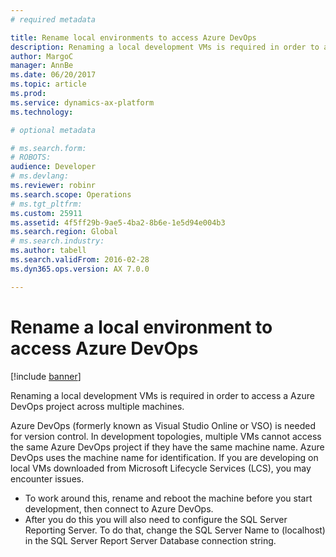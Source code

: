 ```yaml
---
# required metadata

title: Rename local environments to access Azure DevOps
description: Renaming a local development VMs is required in order to access a Azure DevOps project across multiple machines.
author: MargoC
manager: AnnBe
ms.date: 06/20/2017
ms.topic: article
ms.prod: 
ms.service: dynamics-ax-platform
ms.technology: 

# optional metadata

# ms.search.form: 
# ROBOTS: 
audience: Developer
# ms.devlang: 
ms.reviewer: robinr
ms.search.scope: Operations
# ms.tgt_pltfrm: 
ms.custom: 25911
ms.assetid: 4f5ff29b-9ae5-4ba2-8b6e-1e5d94e004b3
ms.search.region: Global
# ms.search.industry: 
ms.author: tabell
ms.search.validFrom: 2016-02-28
ms.dyn365.ops.version: AX 7.0.0

---
```


# Rename a local environment to access Azure DevOps

[!include [banner](../includes/banner.md)]

Renaming a local development VMs is required in order to access a Azure DevOps project across multiple machines.

Azure DevOps (formerly known as Visual Studio Online or VSO) is needed for version control. In development topologies, multiple VMs cannot access the same Azure DevOps project if they have the same machine name. Azure DevOps uses the machine name for identification. If you are developing on local VMs downloaded from Microsoft Lifecycle Services (LCS), you may encounter issues.

- To work around this, rename and reboot the machine before you start development, then connect to Azure DevOps.
- After you do this you will also need to configure the SQL Server Reporting Server. To do that, change the SQL Server Name to (localhost) in the SQL Server Report Server Database connection string.

  



